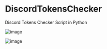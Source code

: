 # DiscordTokensChecker
Discord Tokens Checker Script in Python


![image](https://github.com/falcon71181/DiscordTokensChecker/assets/48170773/847e99d9-a61d-4c10-88dc-21634722b709)


![image](https://github.com/falcon71181/DiscordTokensChecker/assets/48170773/93068b77-8787-455a-b684-0290a370ea1d)
